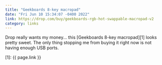 ```yaml
---
title: "Geekboards 8-key macropad"
date: "Fri Jun 10 15:34:07 -0400 2022"
link: https://drop.com/buy/geekboards-rgb-hot-swappable-macropad-v2
category: links
---
```


Drop really wants my money... this [Geekboards 8-key macropad][1] looks pretty
sweet. The only thing stopping me from buying it right now is not having
enough USB ports.

[1]: {{ page.link }}
